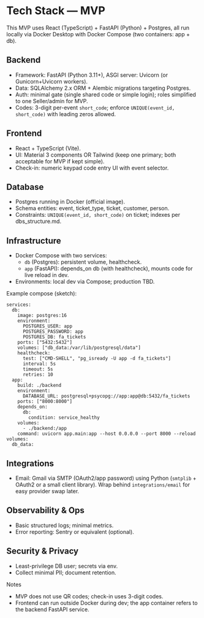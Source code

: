 # Tech Stack — MVP

This MVP uses React (TypeScript) + FastAPI (Python) + Postgres, all run locally via Docker Desktop with Docker Compose (two containers: app + db).

## Backend
- Framework: FastAPI (Python 3.11+), ASGI server: Uvicorn (or Gunicorn+Uvicorn workers).
- Data: SQLAlchemy 2.x ORM + Alembic migrations targeting Postgres.
- Auth: minimal gate (single shared code or simple login); roles simplified to one Seller/admin for MVP.
- Codes: 3-digit per-event `short_code`; enforce `UNIQUE(event_id, short_code)` with leading zeros allowed.

## Frontend
- React + TypeScript (Vite).
- UI: Material 3 components OR Tailwind (keep one primary; both acceptable for MVP if kept simple).
- Check-in: numeric keypad code entry UI with event selector.

## Database
- Postgres running in Docker (official image).
- Schema entities: event, ticket_type, ticket, customer, person.
- Constraints: `UNIQUE(event_id, short_code)` on ticket; indexes per dbs_structure.md.

## Infrastructure
- Docker Compose with two services:
  - `db` (Postgres): persistent volume, healthcheck.
  - `app` (FastAPI): depends_on db (with healthcheck), mounts code for live reload in dev.
- Environments: local dev via Compose; production TBD.

Example compose (sketch):
```
services:
  db:
    image: postgres:16
    environment:
      POSTGRES_USER: app
      POSTGRES_PASSWORD: app
      POSTGRES_DB: fa_tickets
    ports: ["5432:5432"]
    volumes: ["db_data:/var/lib/postgresql/data"]
    healthcheck:
      test: ["CMD-SHELL", "pg_isready -U app -d fa_tickets"]
      interval: 5s
      timeout: 5s
      retries: 10
  app:
    build: ./backend
    environment:
      DATABASE_URL: postgresql+psycopg://app:app@db:5432/fa_tickets
    ports: ["8000:8000"]
    depends_on:
      db:
        condition: service_healthy
    volumes:
      - ./backend:/app
    command: uvicorn app.main:app --host 0.0.0.0 --port 8000 --reload
volumes:
  db_data:
```

## Integrations
- Email: Gmail via SMTP (OAuth2/app password) using Python (`smtplib` + OAuth2 or a small client library). Wrap behind `integrations/email` for easy provider swap later.

## Observability & Ops
- Basic structured logs; minimal metrics.
- Error reporting: Sentry or equivalent (optional).

## Security & Privacy
- Least-privilege DB user; secrets via env.
- Collect minimal PII; document retention.

Notes
- MVP does not use QR codes; check-in uses 3-digit codes.
- Frontend can run outside Docker during dev; the app container refers to the backend FastAPI service.
